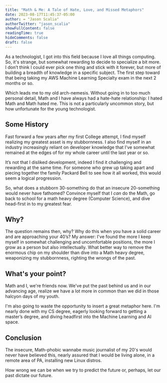 ```yaml
---
title: "Math & Me: A Tale of Hate, Love, and Missed Metaphors"
date: 2023-08-17T11:45:37-05:00
author: = "Jason Scalia"
authorTwitter: "jason_scalia"
showFullContent: false
readingTime: true
hideComments: false
draft: false
---
```


As a technologist, I got into this field because I love all things computing. So, it's strange, but somewhat rewarding to decide to specialize a bit more. I don’t think I could ever pick one thing and stick with it forever, but more of building a breadth of knowledge in a specific subject. The first step toward that being taking my AWS Machine Learning Specialty exam in the next 2 months or so.

Which leads me to my old arch-nemesis. Without going in to too much personal detail, Math and I have always had a hate-hate relationship: I hated Math and Math hated me. This is not a particularly uncommon story, but how unfortunate for the young technologist.

<!--more-->

## Some History

Fast forward a few years after my first College attempt, I find myself realizing my greatest asset is my stubbornness. I also find myself in an industry increasingly reliant on developer knowledge that I've somewhat remained at the edges of for my whole career until the last year or so.

It’s not that I disliked development, indeed I find it challenging and rewarding at the same time. For someone who grew up taking apart and piecing together the family Packard Bell to see how it all worked, this would seem a logical progression.

So, what does a stubborn 30-something do that an insecure 20-something would never have fathomed? Convince myself that I _can_ do the Math, go back to school for a math heavy degree (Computer Science), and dive head-first in to my greatest fear.

## Why?

The question remains then, why? Why do this when you have a solid career and are approaching your 40’s? My answer: I've found the more I keep myself in somewhat challenging and uncomfortable positions, the more I grow as a person but also intellectually. What better way to remove the enormous chip on my shoulder than dive into a Math heavy degree, weaponizing my stubbornness, righting the wrongs of the past.

## What's your point?

Math and I, we're friends now. We've put the past behind us and in our advancing age, realize we have a lot more in common than we did in those halcyon days of my youth.

I'm also going to waste the opportunity to insert a great metaphor here. I'm nearly done with my CS degree, eagerly looking forward to getting a master’s degree, and diving headfirst into the Machine Learning and AI space.

## Conclusion

The insecure, Math-phobic wannabe music journalist of my 20's would never have believed this, nearly assured that I would be living alone, in a remote area of PA, installing new Linux distros.

How wrong we can be when we try to predict the future or, perhaps, let our past dictate our future.
